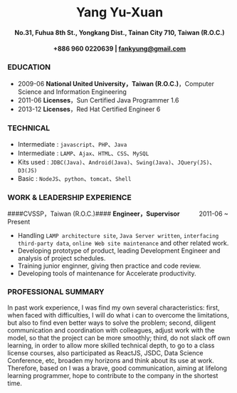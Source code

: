 # <center>Yang Yu-Xuan</center>
#### <center>No.31, Fuhua 8th St., Yongkang Dist., Tainan City 710, Taiwan (R.O.C.)</center>
#### <center>+886 960 0220639 | fankyung@gmail.com</center>

### EDUCATION
 * 2009-06 **National United University，Taiwan (R.O.C.)**，Computer Science and Information Engineering
 * 2011-06 **Licenses**，Sun Certified Java Programmer 1.6
 * 2013-12 **Licenses**，Red Hat Certified Engineer 6

### TECHNICAL
 * Intermediate : `javascript`、`PHP`、`Java`
 * Intermediate : `LAMP`、`Ajax`、`HTML`、`CSS`、`MySQL`
 * Kits used : `JDBC(Java)`、`Android(Java)`、`Swing(Java)`、`JQuery(JS)`、`D3(JS)`
 * Basic : `NodeJS`、`python`、`tomcat`、`Shell`

### WORK & LEADERSHIP EXPERIENCE
####CVSSP，Taiwan (R.O.C.)####
**Engineer，Supervisor**&nbsp;&nbsp;&nbsp;&nbsp;&nbsp;&nbsp;&nbsp;&nbsp;&nbsp;&nbsp;&nbsp;2011-06 ~ Present

 * Handling `LAMP architecture site`, `Java Server written`, `interfacing third-party data`, `online Web site maintenance` and other related work.
 * Developing prototype of product, leading Development Engineer and analysis of project schedules.
 * Training junior enginner, giving then practice and code review.
 * Developing tools of  maintenance for Accelerate productivity.
 
### PROFESSIONAL SUMMARY
In past work experience, I was find my own several characteristics: first, when faced with difficulties, I will do what i can to overcome the limitations, but also to find even better ways to solve the problem; second, diligent communication and coordination with colleagues, adjust work with the model, so that the project can be more smoothly; third, do not slack off own learning, in order to allow more skilled technical depth, to go to a class license courses, also participated as ReactJS, JSDC, Data Science Conference, etc, broaden my horizons and think about its use at work. Therefore, based on I was a brave, good communication, aiming at lifelong learning programmer, hope to contribute to the company in the shortest time.